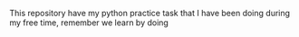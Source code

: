 This repository have my python practice task that I have been doing during my free time, remember we learn by doing
